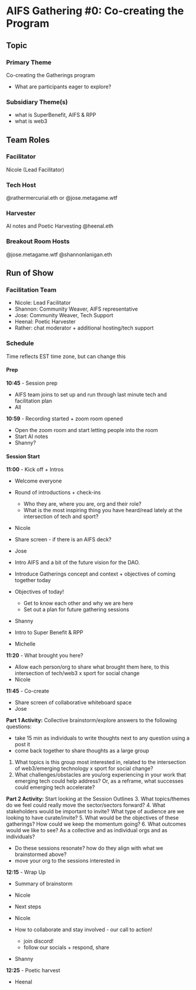 # AIFS Gathering #0: Co-creating the Program

## Topic

### Primary Theme
Co-creating the Gatherings program
- What are participants eager to explore?

### Subsidiary Theme(s)
- what is SuperBenefit, AIFS & RPP
- what is web3

## Team Roles

### Facilitator
Nicole (Lead Facilitator)

### Tech Host
@rathermercurial.eth or @jose.metagame.wtf

### Harvester
AI notes and Poetic Harvesting
@heenal.eth

### Breakout Room Hosts
@jose.metagame.wtf
@shannonlanigan.eth

## Run of Show

### Facilitation Team
- Nicole: Lead Facilitator
- Shannon: Community Weaver, AIFS representative
- Jose: Community Weaver, Tech Support
- Heenal: Poetic Harvester
- Rather: chat moderator + additional hosting/tech support

### Schedule
Time reflects EST time zone, but can change this

#### Prep
**10:45** - Session prep
- AIFS team joins to set up and run through last minute tech and facilitation plan
- All

**10:59** - Recording started + zoom room opened
- Open the zoom room and start letting people into the room
- Start AI notes
- Shanny?

#### Session Start
**11:00** - Kick off + Intros
- Welcome everyone
- Round of introductions + check-ins
  - Who they are, where you are, org and their role?
  - What is the most inspiring thing you have heard/read lately at the intersection of tech and sport?
- Nicole

- Share screen - if there is an AIFS deck?
- Jose

- Intro AIFS and a bit of the future vision for the DAO.
- Introduce Gatherings concept and context + objectives of coming together today
- Objectives of today!
  - Get to know each other and why we are here
  - Set out a plan for future gathering sessions
- Shanny

- Intro to Super Benefit & RPP
- Michelle

**11:20** - What brought you here?
- Allow each person/org to share what brought them here, to this intersection of tech/web3 x sport for social change
- Nicole

**11:45** - Co-create
- Share screen of collaborative whiteboard space
- Jose

**Part 1 Activity:** Collective brainstorm/explore answers to the following questions:
- take 15 min as individuals to write thoughts next to any question using a post it
- come back together to share thoughts as a large group

1. What topics is this group most interested in, related to the intersection of web3/emerging technology x sport for social change?
2. What challenges/obstacles are you/org experiencing in your work that emerging tech could help address? Or, as a reframe, what successes could emerging tech accelerate?

**Part 2 Activity:** Start looking at the Session Outlines
3. What topics/themes do we feel could really move the sector/sectors forward?
4. What stakeholders would be important to invite? What type of audience are we looking to have curate/invite?
5. What would be the objectives of these gatherings? How could we keep the momentum going?
6. What outcomes would we like to see? As a collective and as individual orgs and as individuals?

- Do these sessions resonate? how do they align with what we brainstormed above?
- move your org to the sessions interested in

**12:15** - Wrap Up
- Summary of brainstorm
- Nicole

- Next steps
- Nicole

- How to collaborate and stay involved - our call to action!
  - join discord!
  - follow our socials + respond, share
- Shanny

**12:25** - Poetic harvest
- Heenal
